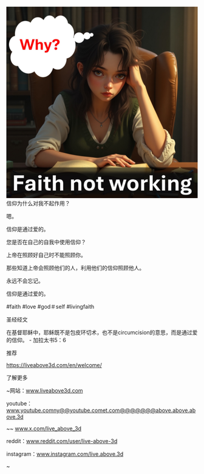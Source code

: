 ![Video cover image](../Slide1.jpeg)
信仰为什么对我不起作用？

嗯。

信仰是通过爱的。

您是否在自己的自我中使用信仰？

上帝在照顾好自己时不能照顾你。

那些知道上帝会照顾他们的人，利用他们的信仰照顾他人。

永远不会忘记。

信仰是通过爱的。

#faith #love #god＃self #livingfaith


圣经经文

在基督耶稣中，耶稣既不是包皮环切术，也不是circumcision的意思，而是通过爱的信仰。 - 加拉太书5：6


推荐

https://liveabove3d.com/en/welcome/


了解更多

~网站：www.liveabove3d.com

youtube：www.youtube.comny@@youtube.comet.com@@@@@@@above.above.above.3d

~~ www.x.com/live_above_3d

reddit：www.reddit.com/user/live-above-3d

instagram：www.instagram.com/live.above.3d

~
